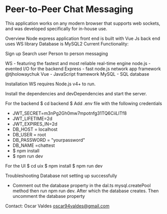 # Peer-to-Peer Chat Messaging

This application works on any modern browser that supports web sockets, and was developed specifically for in-house use.

Overview
Node express application
front end is built with Vue Js
back end uses WS library
Database is MySQL2
Current Functionality:

Sign up 
Search user
Person to person messaging

WS - featuring the fastest and most reliable real-time engine
node.js - evented I/O for the backend
Express - fast node.js network app framework @tjholowaychuk
Vue - JavaScript framework
MySQL - SQL database

Installation
WS requires Node.js v4+ to run.

Install the dependencies and devDependencies and start the server.

For the backend
$ cd backend
$ Add .env file with the following credentials
  - JWT_SECRET=m3nPg2Gh0mw7mpotnfg31TQ6CiiLITf8
  - JWT_LIFETIME=2d
  - JWT_EXPIRES_IN=2d
  - DB_HOST = localhost
  - DB_USER = root
  - DB_PASSWORD = "yourpassword"
  - DB_NAME =chattest
  - $ npm install
  - $ npm run dev

For the UI
$ cd uix
$ npm install
$ npm run dev

Troubleshooting
Database not setting up successfully
- Comment out the database property in the dal.ts mysql.createPool method then run npm run dev. After which the database creates. Then uncomment the database property

Contact: Oscar Valdes oscar94valdes@gmail.com
